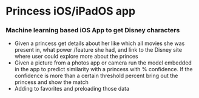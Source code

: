 # Princess iOS/iPadOS app


### Machine learning based iOS App to get Disney characters

- Given a princess get details about her  like which all movies she was present in, what power /feature she had, and link to the Disney site where user could explore more about the princes 
- Given a picture from a photos app or camera run the model embedded in the app to predict similarity with a princess with % confidence. If the confidence is more than a certain threshold percent bring out the princess and show the match
 - Adding to favorites and preloading those data
